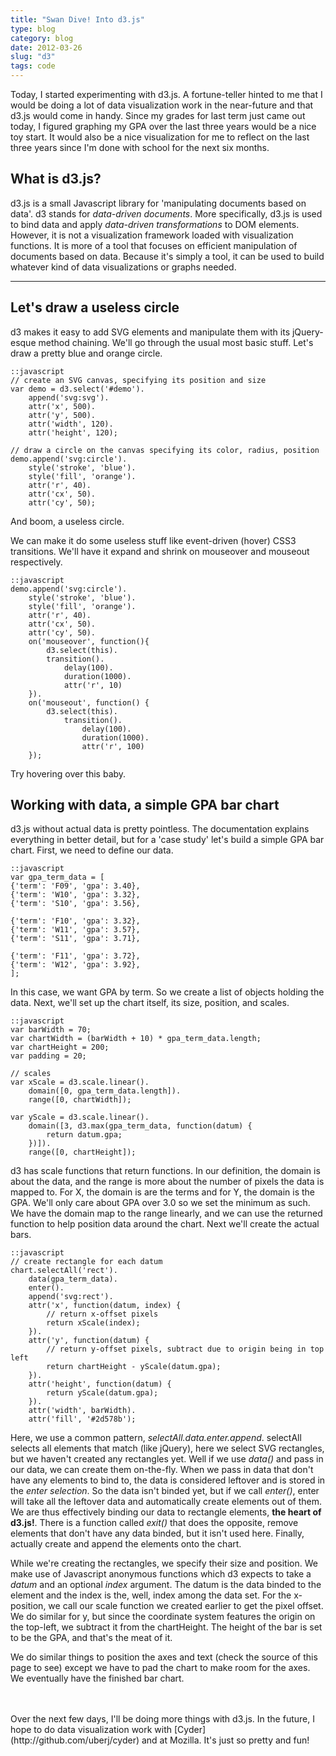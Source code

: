 ```yaml
---
title: "Swan Dive! Into d3.js"
type: blog
category: blog
date: 2012-03-26
slug: "d3"
tags: code
---
```


Today, I started experimenting with d3.js. A fortune-teller hinted to me that
I would be doing a lot of data visualization work in the near-future and that
d3.js would come in handy. Since my grades for last term just came out today,
I figured graphing my GPA over the last three years would be a nice toy
start. It would also be a nice visualization for me to reflect on the last
three years since I'm done with school for the next six months.

## What is d3.js?

d3.js is a small Javascript library for 'manipulating documents based on
data'. d3 stands for *data-driven documents*. More specifically, d3.js is
used to bind data and apply *data-driven transformations* to DOM elements.
However, it is not a visualization framework loaded with visualization
functions. It is more of a tool that focuses on efficient manipulation of
documents based on data. Because it's simply a tool, it can be used to build
whatever kind of data visualizations or graphs needed.

---

<script type="text/javascript" src="http://mbostock.github.com/d3/d3.js"></script>

## Let's draw a useless circle

d3 makes it easy to add SVG elements and manipulate them with its
jQuery-esque method chaining. We'll go through the usual most basic stuff.
Let's draw a pretty blue and orange circle.

    ::javascript
    // create an SVG canvas, specifying its position and size
    var demo = d3.select('#demo').
        append('svg:svg').
        attr('x', 500).
        attr('y', 500).
        attr('width', 120).
        attr('height', 120);

    // draw a circle on the canvas specifying its color, radius, position
    demo.append('svg:circle').
        style('stroke', 'blue').
        style('fill', 'orange').
        attr('r', 40).
        attr('cx', 50).
        attr('cy', 50);

And boom, a useless circle.

<div id="demo"></div>
<script type="text/javascript" />
    var demo = d3.select('#demo').
        append('svg:svg').
        attr('x', 500).
        attr('y', 500).
        attr('width', 120).
        attr('height', 120);

    // draw a circle on the canvas specifying its color, radius, position
    demo.append('svg:circle').
        style('stroke', 'blue').
        style('fill', 'orange').
        attr('r', 40).
        attr('cx', 50).
        attr('cy', 50);
</script>

We can make it do some useless stuff like event-driven (hover) CSS3
transitions. We'll have it expand and shrink on mouseover and mouseout
respectively.

    ::javascript
    demo.append('svg:circle').
        style('stroke', 'blue').
        style('fill', 'orange').
        attr('r', 40).
        attr('cx', 50).
        attr('cy', 50).
        on('mouseover', function(){
            d3.select(this).
            transition().
                delay(100).
                duration(1000).
                attr('r', 10)
        }).
        on('mouseout', function() {
            d3.select(this).
                transition().
                    delay(100).
                    duration(1000).
                    attr('r', 100)
        });

Try hovering over this baby.

<div id="demo2"></div>
<script type="text/javascript" />
    var demo = d3.select('#demo2').
        append('svg:svg').
        attr('x', 500).
        attr('y', 500).
        attr('width', 120).
        attr('height', 100);

    demo.append('svg:circle').
        style('stroke', 'blue').
        style('fill', 'orange').
        attr('r', 40).
        attr('cx', 50).
        attr('cy', 50).
        on('mouseover', function(){
            d3.select(this).
            transition().
                delay(100).
                duration(1000).
                attr('r', 10)
        }).
        on('mouseout', function() {
            d3.select(this).
                transition().
                    delay(100).
                    duration(1000).
                    attr('r', 40)
        });
</script>

## Working with data, a simple GPA bar chart

d3.js without actual data is pretty pointless. The documentation explains
everything in better detail, but for a 'case study' let's build a simple GPA
bar chart. First, we need to define our data.

    ::javascript
    var gpa_term_data = [
    {'term': 'F09', 'gpa': 3.40},
    {'term': 'W10', 'gpa': 3.32},
    {'term': 'S10', 'gpa': 3.56},

    {'term': 'F10', 'gpa': 3.32},
    {'term': 'W11', 'gpa': 3.57},
    {'term': 'S11', 'gpa': 3.71},

    {'term': 'F11', 'gpa': 3.72},
    {'term': 'W12', 'gpa': 3.92},
    ];

In this case, we want GPA by term. So we create a list of objects holding the
data. Next, we'll set up the chart itself, its size, position, and scales.

    ::javascript
    var barWidth = 70;
    var chartWidth = (barWidth + 10) * gpa_term_data.length;
    var chartHeight = 200;
    var padding = 20;

    // scales
    var xScale = d3.scale.linear().
        domain([0, gpa_term_data.length]).
        range([0, chartWidth]);

    var yScale = d3.scale.linear().
        domain([3, d3.max(gpa_term_data, function(datum) {
            return datum.gpa;
        })]).
        range([0, chartHeight]);

d3 has scale functions that return functions. In our definition, the domain
is about the data, and the range is more about the number of pixels the data
is mapped to. For X, the domain is are the terms and for Y, the domain is the
GPA. We'll only care about GPA over 3.0 so we set the minimum as such. We
have the domain map to the range linearly, and we can use the returned
function to help position data around the chart. Next we'll create the actual
bars.

    ::javascript
    // create rectangle for each datum
    chart.selectAll('rect').
        data(gpa_term_data).
        enter().
        append('svg:rect').
        attr('x', function(datum, index) {
            // return x-offset pixels
            return xScale(index);
        }).
        attr('y', function(datum) {
            // return y-offset pixels, subtract due to origin being in top left
            return chartHeight - yScale(datum.gpa);
        }).
        attr('height', function(datum) {
            return yScale(datum.gpa);
        }).
        attr('width', barWidth).
        attr('fill', '#2d578b');

Here, we use a common pattern, *selectAll.data.enter.append*. selectAll
selects all elements that match (like jQuery), here we select SVG rectangles,
but we haven't created any rectangles yet. Well if we use *data()* and pass in
our data, we can create them on-the-fly. When we pass in data that don't have
any elements to bind to, the data is considered leftover and is stored in the
*enter selection*. So the data isn't binded yet, but if we call *enter()*,
enter will take all the leftover data and automatically create elements out
of them. We are thus effectively binding our data to rectangle elements,
**the heart of d3.js!**. There is a function called *exit()* that does the
opposite, remove elements that don't have any data binded, but it isn't used
here. Finally, actually create and append the elements onto the chart.

While we're creating the rectangles, we specify their size and position. We
make use of Javascript anonymous functions which d3 expects to take a *datum*
and an optional *index* argument. The datum is the data binded to the element
and the index is the, well, index among the data set. For the x-position, we
call our scale function we created earlier to get the pixel offset. We do
similar for y, but since the coordinate system features the origin on the
top-left, we subtract it from the chartHeight. The height of the bar is set
to be the GPA, and that's the meat of it.

We do similar things to position the axes and text (check the source of this
page to see) except we have to pad the chart to make room for the axes. We
eventually have the finished bar chart.
<br/>
<br/>

<div id="chart"></div>
<script type="text/javascript">
// define data
var gpa_term_data = [
    {'term': 'F09', 'gpa': 3.40},
    {'term': 'W10', 'gpa': 3.32},
    {'term': 'S10', 'gpa': 3.56},

    {'term': 'F10', 'gpa': 3.32},
    {'term': 'W11', 'gpa': 3.57},
    {'term': 'S11', 'gpa': 3.71},

    {'term': 'F11', 'gpa': 3.72},
    {'term': 'W12', 'gpa': 3.92},
];

var barWidth = 70;
var chartWidth = (barWidth + 10) * gpa_term_data.length;
var chartHeight = 200;
var padding = 20;

// scales
var xScale = d3.scale.linear().
    domain([0, gpa_term_data.length]).
    range([0, chartWidth]);

var yScale = d3.scale.linear().
    domain([3, d3.max(gpa_term_data, function(datum) {
        return datum.gpa;
    })]).
    range([0, chartHeight]);

// create canvas
var chart = d3.select('#chart').
    append('svg:svg').
    attr('width', chartWidth).
    attr('height', chartHeight + padding);

// create rectangle for each datum
chart.selectAll('rect').
    data(gpa_term_data).
    enter().
    append('svg:rect').
    attr('x', function(datum, index) {
        // return x-offset pixels
        return xScale(index);
    }).
    attr('y', function(datum) {
        // return y-offset pixels, subtract due to origin being in top left
        return chartHeight - yScale(datum.gpa);
    }).
    attr('height', function(datum) {
        return yScale(datum.gpa);
    }).
    attr('width', barWidth).
    attr('fill', '#2d578b');

// text
chart.selectAll('text').
    data(gpa_term_data).
    enter().
    append('svg:text').
    text(function(datum) {
        return datum.gpa;
    }).
    attr('x', function(datum, index) {
        return xScale(index) + barWidth / 2;
    }).
    attr('y', function(datum) {
        return chartHeight - yScale(datum.gpa);
    }).
    attr('dy', '1.2em'). // y padding
    attr('text-anchor', 'middle').
    attr('fill', 'white').
    attr("style", "font-size: 12; font-family: Helvetica, sans-serif");

// X axis text
chart.selectAll('text.xAxis').
    data(gpa_term_data).
    enter().
    append('svg:text').
    attr('class', 'xAxis').
    text(function(datum) {
        return datum.term;
    }).
    attr('x', function(datum, index) {
        return xScale(index) + barWidth / 2;
    }).
    attr('y', chartHeight + padding).
    attr('text-anchor', 'middle').
    attr("style", "font-size: 12; font-family: Helvetica, sans-serif");

// chart label
chart.append('svg:text').
    attr('class', 'label').
    text('GPA by Term').
    attr('x', 0).
    attr('y', 15);
</script>

<br/>
Over the next few days, I'll be doing more things with d3.js. In the future,
I hope to do data visualization work with
[Cyder](http://github.com/uberj/cyder) and at Mozilla. It's just so pretty
and fun!


